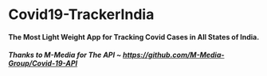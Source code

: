 # Covid19-TrackerIndia
#### The Most Light Weight App for Tracking Covid Cases in All States of India.
##### Thanks to M-Media for The API  ~ https://github.com/M-Media-Group/Covid-19-API
